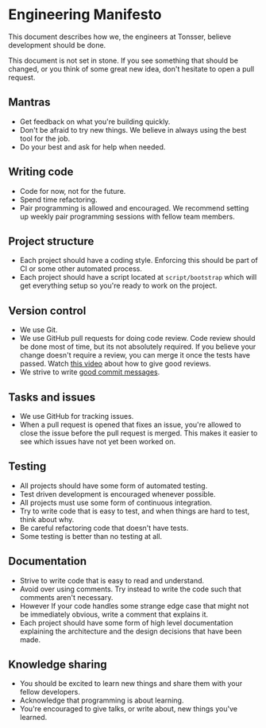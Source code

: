 # Engineering Manifesto

This document describes how we, the engineers at Tonsser, believe development should be done.

This document is not set in stone. If you see something that should be changed, or you think of some great new idea, don't hesitate to open a pull request.

## Mantras
- Get feedback on what you're building quickly.
- Don't be afraid to try new things. We believe in always using the best tool for the job.
- Do your best and ask for help when needed.

## Writing code
- Code for now, not for the future.
- Spend time refactoring.
- Pair programming is allowed and encouraged. We recommend setting up weekly pair programming sessions with fellow team members.

## Project structure
- Each project should have a coding style. Enforcing this should be part of CI or some other automated process.
- Each project should have a script located at `script/bootstrap` which will get everything setup so you're ready to work on the project.

## Version control
- We use Git.
- We use GitHub pull requests for doing code review. Code review should be done most of time, but its not absolutely required. If you believe your change doesn't require a review, you can merge it once the tests have passed. Watch [this video](https://www.youtube.com/watch?v=PJjmw9TRB7s) about how to give good reviews.
- We strive to write [good commit messages](http://chris.beams.io/posts/git-commit).

## Tasks and issues
- We use GitHub for tracking issues.
- When a pull request is opened that fixes an issue, you're allowed to close the issue before the pull request is merged. This makes it easier to see which issues have not yet been worked on.

## Testing
- All projects should have some form of automated testing.
- Test driven development is encouraged whenever possible.
- All projects must use some form of continuous integration.
- Try to write code that is easy to test, and when things are hard to test, think about why.
- Be careful refactoring code that doesn't have tests.
- Some testing is better than no testing at all.

## Documentation
- Strive to write code that is easy to read and understand.
- Avoid over using comments. Try instead to write the code such that comments aren't necessary.
- However If your code handles some strange edge case that might not be immediately obvious, write a comment that explains it.
- Each project should have some form of high level documentation explaining the architecture and the design decisions that have been made.

## Knowledge sharing
- You should be excited to learn new things and share them with your fellow developers.
- Acknowledge that programming is about learning.
- You're encouraged to give talks, or write about, new things you've learned.
